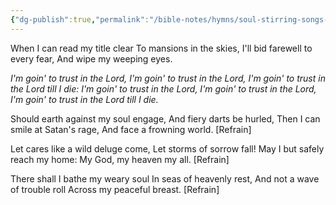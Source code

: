 ```yaml
---
{"dg-publish":true,"permalink":"/bible-notes/hymns/soul-stirring-songs-and-hymns/when-i-can-read-my-title-clear/","title":"When I Can Read My Title Clear"}
---
```



When I can read my title clear
To mansions in the skies,
I'll bid farewell to every fear,
And wipe my weeping eyes.

*I'm goin' to trust in the Lord,
I'm goin' to trust in the Lord,
I'm goin' to trust in the Lord till I die:
I'm goin' to trust in the Lord,
I'm goin' to trust in the Lord,
I'm goin' to trust in the Lord till I die.*

Should earth against my soul engage,
And fiery darts be hurled,
Then I can smile at Satan's rage,
And face a frowning world. [Refrain]

Let cares like a wild deluge come,
Let storms of sorrow fall!
May I but safely reach my home:
My God, my heaven my all. [Refrain]

There shall I bathe my weary soul
In seas of heavenly rest,
And not a wave of trouble roll
Across my peaceful breast. [Refrain]